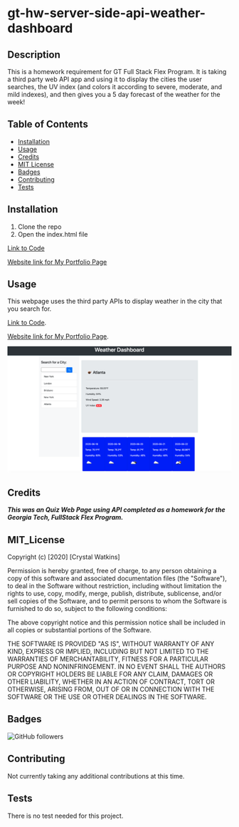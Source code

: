 # gt-hw-server-side-api-weather-dashboard

## Description 

This is a homework requirement for GT Full Stack Flex Program. It is taking a third 
party web API app and using it to display the cities the user searches, the UV index 
(and colors it according to severe, moderate, and mild indexes), and then gives you
a 5 day forecast of the weather for the week!


## Table of Contents

* [Installation](#installation)
* [Usage](#usage)
* [Credits](#credits)
* [MIT License](#mit_license)
* [Badges](#badges)
* [Contributing](#contributing)
* [Tests](#tests)


## Installation

1. Clone the repo
2. Open the index.html file

[Link to Code](https://crystalwatkins.github.io/gt-hw-server-side-api-weather-dashboard/)
 
[Website link for My Portfolio Page](https://github.com/CrystalWatkins/gt-hw-server-side-api-weather-dashboard)


## Usage 

This webpage uses the third party APIs to display weather in the city that you search for.

[Link to Code](https://crystalwatkins.github.io/gt-hw-server-side-api-weather-dashboard/).
 
[Website link for My Portfolio Page](https://github.com/CrystalWatkins/gt-hw-server-side-api-weather-dashboard).

![Web Page 1](webpage1.png)

## Credits

*****This was an Quiz Web Page using API completed as a homework for the Georgia 
Tech, FullStack Flex Program.*****

## MIT_License

Copyright (c) [2020] [Crystal Watkins]

Permission is hereby granted, free of charge, to any person obtaining a copy
of this software and associated documentation files (the "Software"), to deal
in the Software without restriction, including without limitation the rights
to use, copy, modify, merge, publish, distribute, sublicense, and/or sell
copies of the Software, and to permit persons to whom the Software is
furnished to do so, subject to the following conditions:

The above copyright notice and this permission notice shall be included in all
copies or substantial portions of the Software.

THE SOFTWARE IS PROVIDED "AS IS", WITHOUT WARRANTY OF ANY KIND, EXPRESS OR
IMPLIED, INCLUDING BUT NOT LIMITED TO THE WARRANTIES OF MERCHANTABILITY,
FITNESS FOR A PARTICULAR PURPOSE AND NONINFRINGEMENT. IN NO EVENT SHALL THE
AUTHORS OR COPYRIGHT HOLDERS BE LIABLE FOR ANY CLAIM, DAMAGES OR OTHER
LIABILITY, WHETHER IN AN ACTION OF CONTRACT, TORT OR OTHERWISE, ARISING FROM,
OUT OF OR IN CONNECTION WITH THE SOFTWARE OR THE USE OR OTHER DEALINGS IN THE
SOFTWARE.


## Badges

![GitHub followers](https://img.shields.io/github/followers/CrystalWatkins?style=social)


## Contributing

Not currently taking any additional contributions at this time.

## Tests

There is no test needed for this project. 

